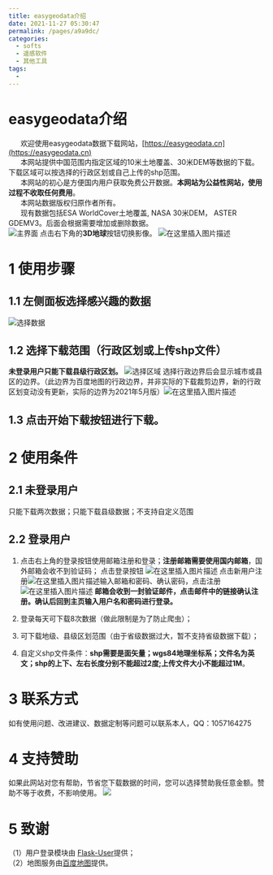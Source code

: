```yaml
---
title: easygeodata介绍
date: 2021-11-27 05:30:47
permalink: /pages/a9a9dc/
categories:
  - softs
  - 遥感软件
  - 其他工具
tags:
  - 
---
```

#  easygeodata介绍

  &nbsp; &nbsp;&nbsp;  欢迎使用easygeodata数据下载网站，[https://easygeodata.cn](https://easygeodata.cn)  
 &nbsp;&nbsp; &nbsp;&nbsp;  本网站提供中国范围内指定区域的10米土地覆盖、30米DEM等数据的下载。下载区域可以按选择的行政区划或自己上传的shp范围。  
&nbsp;&nbsp; &nbsp;&nbsp; 本网站的初心是方便国内用户获取免费公开数据。**本网站为公益性网站，使用过程不收取任何费用**。  
&nbsp;&nbsp; &nbsp;&nbsp; 本网站数据版权归原作者所有。  
&nbsp;&nbsp; &nbsp;&nbsp;  现有数据包括ESA WorldCover土地覆盖, NASA 30米DEM， ASTER GDEMV3。后面会根据需要增加或删除数据。  
![主界面](https://img-blog.csdnimg.cn/c135af864cf84e8c9a68e0f1ef147f7c.png?x-oss-process=image/watermark,type_ZHJvaWRzYW5zZmFsbGJhY2s,shadow_50,text_Q1NETiBA54us5a2k5bCa5LquZHVndXNoYW5nbGlhbmc=,size_20,color_FFFFFF,t_70,g_se,x_16)
点击右下角的**3D地球**按钮切换影像。
![在这里插入图片描述](https://img-blog.csdnimg.cn/2abf6368a7d34e2093516fff207157e3.png?x-oss-process=image/watermark,type_ZHJvaWRzYW5zZmFsbGJhY2s,shadow_50,text_Q1NETiBA54us5a2k5bCa5LquZHVndXNoYW5nbGlhbmc=,size_20,color_FFFFFF,t_70,g_se,x_16)


# 1 使用步骤
## 1.1 左侧面板选择感兴趣的数据
![选择数据](https://img-blog.csdnimg.cn/f5441ac460034d629ad3b9809b0951b3.png)

## 1.2 选择下载范围（行政区划或上传shp文件）
**未登录用户只能下载县级行政区划。**
![选择区域](https://img-blog.csdnimg.cn/655f301d2fb24671853fed6086ecd10c.png?x-oss-process=image/watermark,type_ZHJvaWRzYW5zZmFsbGJhY2s,shadow_50,text_Q1NETiBA54us5a2k5bCa5LquZHVndXNoYW5nbGlhbmc=,size_6,color_FFFFFF,t_70,g_se,x_16)
选择行政边界后会显示城市或县区的边界。（此边界为百度地图的行政边界，并非实际的下载裁剪边界，新的行政区划变动没有更新，实际的边界为2021年5月版）![在这里插入图片描述](https://img-blog.csdnimg.cn/dbc47e258960481885247809260fbc87.png?x-oss-process=image/watermark,type_ZHJvaWRzYW5zZmFsbGJhY2s,shadow_50,text_Q1NETiBA54us5a2k5bCa5LquZHVndXNoYW5nbGlhbmc=,size_20,color_FFFFFF,t_70,g_se,x_16)

## 1.3 点击开始下载按钮进行下载。
# 2 使用条件
## 2.1 未登录用户
只能下载两次数据；只能下载县级数据；不支持自定义范围

## 2.2 登录用户
1. 点击右上角的登录按钮使用邮箱注册和登录；**注册邮箱需要使用国内邮箱**，国外邮箱会收不到验证码；
点击登录按钮
![在这里插入图片描述](https://img-blog.csdnimg.cn/9317778693a9431f9e4ab002cab18c4e.png?x-oss-process=image/watermark,type_ZHJvaWRzYW5zZmFsbGJhY2s,shadow_50,text_Q1NETiBA54us5a2k5bCa5LquZHVndXNoYW5nbGlhbmc=,size_20,color_FFFFFF,t_70,g_se,x_16)
点击新用户注册![在这里插入图片描述](https://img-blog.csdnimg.cn/261f5b205cb84184b3a042542a37549f.png?x-oss-process=image/watermark,type_ZHJvaWRzYW5zZmFsbGJhY2s,shadow_50,text_Q1NETiBA54us5a2k5bCa5LquZHVndXNoYW5nbGlhbmc=,size_13,color_FFFFFF,t_70,g_se,x_16)输入邮箱和密码、确认密码，点击注册
![在这里插入图片描述](https://img-blog.csdnimg.cn/e62140951f514b1592d73868156bf8c7.png?x-oss-process=image/watermark,type_ZHJvaWRzYW5zZmFsbGJhY2s,shadow_50,text_Q1NETiBA54us5a2k5bCa5LquZHVndXNoYW5nbGlhbmc=,size_12,color_FFFFFF,t_70,g_se,x_16)
**邮箱会收到一封验证邮件，点击邮件中的链接确认注册。确认后回到主页输入用户名和密码进行登录。**


2. 登录每天可下载8次数据（做此限制是为了防止爬虫）；
3. 可下载地级、县级区划范围（由于省级数据过大，暂不支持省级数据下载）；
4.  自定义shp文件条件：**shp需要是面矢量；wgs84地理坐标系；文件名为英文；shp的上下、左右长度分别不能超过2度;上传文件大小不能超过1M**。
# 3 联系方式

如有使用问题、改进建议、数据定制等问题可以联系本人，QQ：1057164275

# 4 支持赞助
如果此网站对您有帮助，节省您下载数据的时间，您可以选择赞助我任意金额。赞助不等于收费，不影响使用。
![](https://img-blog.csdnimg.cn/img_convert/412f70ba7c18dcfaadd2cdbb8f8d90ca.png)
# 5 致谢
（1）用户登录模块由 [Flask-User](https://github.com/lingthio/Flask-User)提供；  
（2）地图服务由[百度地图](https://map.baidu.com/)提供。
